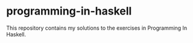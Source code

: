 # programming-in-haskell

This repository contains my solutions to the exercises in Programming In
Haskell.
